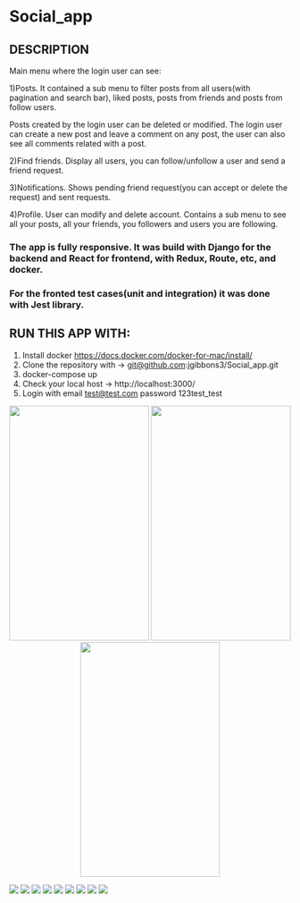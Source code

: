 # Social_app
## DESCRIPTION 
Main menu where the login user can see: 

  1)Posts. It contained a sub menu  to filter posts from all users(with pagination and search bar), liked posts, posts from friends and posts from follow users. 

   Posts created by the login user can be deleted or modified. The login user can create a new post and leave a comment on any post, the user can also see all comments related with a post.

  2)Find friends. Display all users, you can follow/unfollow a user and send a friend request.

  3)Notifications. Shows pending friend request(you can accept or delete the request) and sent requests.

  4)Profile. User can modify and delete account. Contains a sub menu to see all your posts, all your friends, you followers and users you are following.


### The app is fully responsive. It was build with Django for the backend and React for frontend, with Redux, Route, etc, and docker. 

### For the fronted test cases(unit and integration) it was done with Jest library.

## RUN THIS APP WITH:
 1. Install docker  https://docs.docker.com/docker-for-mac/install/
 2. Clone the repository with ->  git@github.com:jgibbons3/Social_app.git
 3. docker-compose up 
 4. Check your local host ->   http://localhost:3000/ 
 5. Login with email test@test.com password 123test_test


 <p align="middle">
 <img src="img/image1.png" width="250" height=420>  <img src="img/image2.png" width="250" height=420>
 <img src="img/image3.png" width="250" height=420>
 </p>
 
 <img src="img/image4.png"> 
 
 <img src="img/image5.png">

 <img src="img/image6.png">
 
 <img src="img/image7.png">
 
 <img src="img/image8.png">
 
 <img src="img/image9.png">
 
 <img src="img/image10.png">
 
 <img src="img/image11.png">
 
 <img src="img/image12.png">

